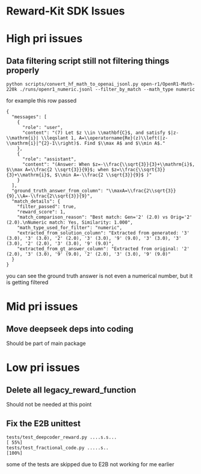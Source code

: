 # Reward-Kit SDK Issues

# High pri issues

## Data filtering script still not filtering things properly

```
python scripts/convert_hf_math_to_openai_jsonl.py open-r1/OpenR1-Math-220k ./runs/openr1_numeric.jsonl --filter_by_match --math_type numeric
```

for example this row passed 

```
{
  "messages": [
    {
      "role": "user",
      "content": "(7) Let $z \\in \\mathbf{C}$, and satisfy $|z-\\mathrm{i}| \\leqslant 1, A=\\operatorname{Re}(z)\\left(|z-\\mathrm{i}|^{2}-1\\right)$. Find $\\max A$ and $\\min A$."
    },
    {
      "role": "assistant",
      "content": "(Answer: When $z=-\\frac{\\sqrt{3}}{3}+\\mathrm{i}$, $\\max A=\\frac{2 \\sqrt{3}}{9}$; when $z=\\frac{\\sqrt{3}}{3}+\\mathrm{i}$, $\\min A=-\\frac{2 \\sqrt{3}}{9}$ )"
    }
  ],
  "ground_truth_answer_from_column": "\\maxA=\\frac{2\\sqrt{3}}{9},\\A=-\\frac{2\\sqrt{3}}{9}",
  "match_details": {
    "filter_passed": true,
    "reward_score": 1,
    "match_comparison_reason": "Best match: Gen='2' (2.0) vs Orig='2' (2.0).\nNumeric match: Yes, Similarity: 1.000",
    "math_type_used_for_filter": "numeric",
    "extracted_from_solution_column": "Extracted from generated: '3' (3.0), '3' (3.0), '2' (2.0), '3' (3.0), '9' (9.0), '3' (3.0), '3' (3.0), '2' (2.0), '3' (3.0), '9' (9.0)",
    "extracted_from_gt_answer_column": "Extracted from original: '2' (2.0), '3' (3.0), '9' (9.0), '2' (2.0), '3' (3.0), '9' (9.0)"
  }
}
```

you can see the ground truth answer is not even a numerical number, but it is getting filtered

# Mid pri issues

## Move deepseek deps into coding
Should be part of main package

# Low pri issues

## Delete all legacy_reward_function 
Should not be needed at this point

## Fix the E2B unittest
```
tests/test_deepcoder_reward.py ....s.s...                                                                  [ 55%]
tests/test_fractional_code.py .....s..                                                                     [100%]
```
some of the tests are skipped due to E2B not working for me earlier
